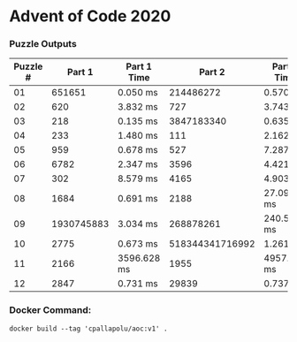 <h1>Advent of Code 2020</h1>
<h3>Puzzle Outputs</h3>
<table>

<thead>

<tr><th>Puzzle #  </th><th>Part 1    </th><th>Part 1 Time  </th><th>Part 2         </th><th>Part 2 Time  </th><th>Tests #  </th><th>Tests Time  </th></tr>

</thead>

<tbody>

<tr><td>01        </td><td>651651    </td><td>0.050 ms     </td><td>214486272      </td><td>0.570 ms     </td><td>2        </td><td>0.879 ms    </td></tr>

<tr><td>02        </td><td>620       </td><td>3.832 ms     </td><td>727            </td><td>3.743 ms     </td><td>1003     </td><td>4.935 ms    </td></tr>

<tr><td>03        </td><td>218       </td><td>0.135 ms     </td><td>3847183340     </td><td>0.635 ms     </td><td>2        </td><td>0.605 ms    </td></tr>

<tr><td>04        </td><td>233       </td><td>1.480 ms     </td><td>111            </td><td>2.162 ms     </td><td>300      </td><td>4.214 ms    </td></tr>

<tr><td>05        </td><td>959       </td><td>0.678 ms     </td><td>527            </td><td>7.287 ms     </td><td>2        </td><td>7.720 ms    </td></tr>

<tr><td>06        </td><td>6782      </td><td>2.347 ms     </td><td>3596           </td><td>4.421 ms     </td><td>466      </td><td>7.744 ms    </td></tr>

<tr><td>07        </td><td>302       </td><td>8.579 ms     </td><td>4165           </td><td>4.903 ms     </td><td>3        </td><td>9.726 ms    </td></tr>

<tr><td>08        </td><td>1684      </td><td>0.691 ms     </td><td>2188           </td><td>27.094 ms    </td><td>2        </td><td>25.517 ms   </td></tr>

<tr><td>09        </td><td>1930745883</td><td>3.034 ms     </td><td>268878261      </td><td>240.565 ms   </td><td>2        </td><td>257.013 ms  </td></tr>

<tr><td>10        </td><td>2775      </td><td>0.673 ms     </td><td>518344341716992</td><td>1.261 ms     </td><td>3        </td><td>2.081 ms    </td></tr>

<tr><td>11        </td><td>2166      </td><td>3596.628 ms  </td><td>1955           </td><td>4957.839 ms  </td><td>2        </td><td>8355.957 ms </td></tr>

<tr><td>12        </td><td>2847      </td><td>0.731 ms     </td><td>29839          </td><td>0.737 ms     </td><td>2        </td><td>1.061 ms    </td></tr>

</tbody>

</table>

<h3>Docker Command:</h3>
<p><code>docker build --tag 'cpallapolu/aoc:v1' .</code></p>